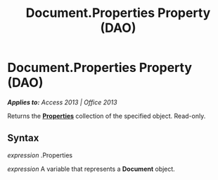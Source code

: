 ﻿---
title: Document.Properties Property (DAO)
TOCTitle: Properties Property
ms:assetid: 38238c4f-e49c-6e07-dd2b-14a49ab25643
ms:mtpsurl: https://msdn.microsoft.com/en-us/library/Ff192509(v=office.15)
ms:contentKeyID: 48544216
ms.date: 09/18/2015
mtps_version: v=office.15
---

# Document.Properties Property (DAO)


_**Applies to:** Access 2013 | Office 2013_

Returns the **[Properties](properties-collection-dao.md)** collection of the specified object. Read-only.

## Syntax

*expression* .Properties

*expression* A variable that represents a **Document** object.

